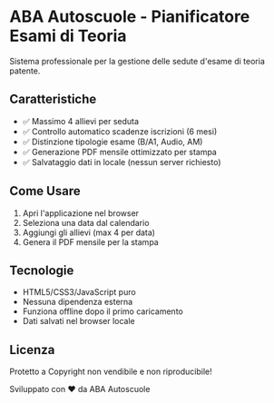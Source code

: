 # ABA Autoscuole - Pianificatore Esami di Teoria

Sistema professionale per la gestione delle sedute d'esame di teoria patente.

## Caratteristiche
- ✅ Massimo 4 allievi per seduta
- ✅ Controllo automatico scadenze iscrizioni (6 mesi)
- ✅ Distinzione tipologie esame (B/A1, Audio, AM)
- ✅ Generazione PDF mensile ottimizzato per stampa
- ✅ Salvataggio dati in locale (nessun server richiesto)

## Come Usare
1. Apri l'applicazione nel browser
2. Seleziona una data dal calendario
3. Aggiungi gli allievi (max 4 per data)
4. Genera il PDF mensile per la stampa

## Tecnologie
- HTML5/CSS3/JavaScript puro
- Nessuna dipendenza esterna
- Funziona offline dopo il primo caricamento
- Dati salvati nel browser locale

## Licenza
Protetto a Copyright non vendibile e non riproducibile!

Sviluppato con ❤️ da ABA Autoscuole
